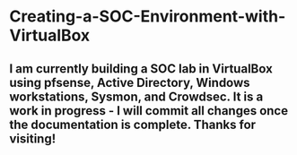 # Creating-a-SOC-Environment-with-VirtualBox

## I am currently building a SOC lab in VirtualBox using pfsense, Active Directory, Windows workstations, Sysmon, and Crowdsec. It is a work in progress - I will commit all changes once the documentation is complete. Thanks for visiting!
